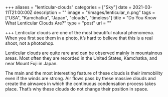 +++
aliases = "lenticular-clouds"
categories = ["Sky"]
date = 2021-03-11T21:00:00Z
description = ""
image = "/images/lenticular_n.png"
tags = ["USA", "Kamchatka", "Japan", "clouds", "timeless"]
title = "Do You Know What Lenticular Clouds Are?"
type = "post"
url = ""

+++
Lenticular clouds are one of the most beautiful natural phenomena. When you first see them in a photo, it’s hard to believe that this is a real shoot, not a photoshop.

Lenticular clouds are quite rare and can be observed mainly in mountainous areas. Most often they are recorded in the United States, Kamchatka, and near Mount Fuji in Japan.

The main and the most interesting feature of these clouds is their immobility even if the winds are strong. Air flows pass by these massive clouds and create the airwaves in which the continuous condensation process takes place. That’s why these clouds do not change their position in space.